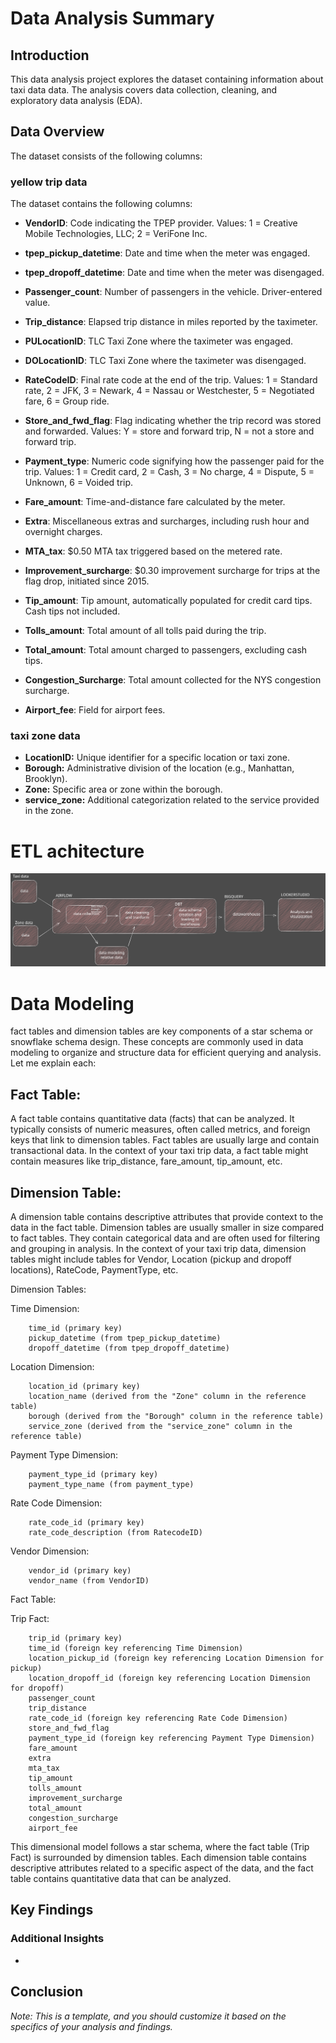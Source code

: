 # Data Analysis Summary

## Introduction
This data analysis project explores the dataset containing information about taxi data data. The analysis covers data collection, cleaning, and exploratory data analysis (EDA).

## Data Overview
The dataset consists of the following columns:
### yellow trip data

The dataset contains the following columns:
- **VendorID**:
        Code indicating the TPEP provider.
        Values: 1 = Creative Mobile Technologies, LLC; 2 = VeriFone Inc.

- **tpep_pickup_datetime**:
        Date and time when the meter was engaged.

- **tpep_dropoff_datetime**:
        Date and time when the meter was disengaged.

- **Passenger_count**:
        Number of passengers in the vehicle.
        Driver-entered value.

- **Trip_distance**:
        Elapsed trip distance in miles reported by the taximeter.

- **PULocationID**:
        TLC Taxi Zone where the taximeter was engaged.

- **DOLocationID**:
        TLC Taxi Zone where the taximeter was disengaged.

- **RateCodeID**:
        Final rate code at the end of the trip.
        Values: 1 = Standard rate, 2 = JFK, 3 = Newark, 4 = Nassau or Westchester, 5 = Negotiated fare, 6 = Group ride.

- **Store_and_fwd_flag**:
        Flag indicating whether the trip record was stored and forwarded.
        Values: Y = store and forward trip, N = not a store and forward trip.

- **Payment_type**:
        Numeric code signifying how the passenger paid for the trip.
        Values: 1 = Credit card, 2 = Cash, 3 = No charge, 4 = Dispute, 5 = Unknown, 6 = Voided trip.

- **Fare_amount**:
        Time-and-distance fare calculated by the meter.

- **Extra**:
        Miscellaneous extras and surcharges, including rush hour and overnight charges.

- **MTA_tax**:
        $0.50 MTA tax triggered based on the metered rate.

- **Improvement_surcharge**:
        $0.30 improvement surcharge for trips at the flag drop, initiated since 2015.

- **Tip_amount**:
        Tip amount, automatically populated for credit card tips. Cash tips not included.

- **Tolls_amount**:
        Total amount of all tolls paid during the trip.

- **Total_amount**:
        Total amount charged to passengers, excluding cash tips.

- **Congestion_Surcharge**:
        Total amount collected for the NYS congestion surcharge.

- **Airport_fee**:
        Field for airport fees.
 ### taxi zone data

- **LocationID:** Unique identifier for a specific location or taxi zone.
- **Borough:** Administrative division of the location (e.g., Manhattan, Brooklyn).
- **Zone:** Specific area or zone within the borough.
- **service_zone:** Additional categorization related to the service provided in the zone.

# ETL achitecture
![ETL](figures/taxi_ELT.excalidraw.svg)

# Data Modeling
fact tables and dimension tables are key components of a star schema or snowflake schema design. These concepts are commonly used in data modeling to organize and structure data for efficient querying and analysis. Let me explain each:
## Fact Table:
A fact table contains quantitative data (facts) that can be analyzed. It typically consists of numeric measures, often called metrics, and foreign keys that link to dimension tables.
Fact tables are usually large and contain transactional data.
In the context of your taxi trip data, a fact table might contain measures like trip_distance, fare_amount, tip_amount, etc.

## Dimension Table:
A dimension table contains descriptive attributes that provide context to the data in the fact table.
Dimension tables are usually smaller in size compared to fact tables.
They contain categorical data and are often used for filtering and grouping in analysis.
In the context of your taxi trip data, dimension tables might include tables for Vendor, Location (pickup and dropoff locations), RateCode, PaymentType, etc.

Dimension Tables:

Time Dimension:

        time_id (primary key)
        pickup_datetime (from tpep_pickup_datetime)
        dropoff_datetime (from tpep_dropoff_datetime)


Location Dimension:

        location_id (primary key)
        location_name (derived from the "Zone" column in the reference table)
        borough (derived from the "Borough" column in the reference table)
        service_zone (derived from the "service_zone" column in the reference table)

Payment Type Dimension:

        payment_type_id (primary key)
        payment_type_name (from payment_type)

Rate Code Dimension:

        rate_code_id (primary key)
        rate_code_description (from RatecodeID)

Vendor Dimension:

        vendor_id (primary key)
        vendor_name (from VendorID)

Fact Table:

Trip Fact:

        trip_id (primary key)
        time_id (foreign key referencing Time Dimension)
        location_pickup_id (foreign key referencing Location Dimension for pickup)
        location_dropoff_id (foreign key referencing Location Dimension for dropoff)
        passenger_count
        trip_distance
        rate_code_id (foreign key referencing Rate Code Dimension)
        store_and_fwd_flag
        payment_type_id (foreign key referencing Payment Type Dimension)
        fare_amount
        extra
        mta_tax
        tip_amount
        tolls_amount
        improvement_surcharge
        total_amount
        congestion_surcharge
        airport_fee

This dimensional model follows a star schema, where the fact table (Trip Fact) is surrounded by dimension tables. Each dimension table contains descriptive attributes related to a specific aspect of the data, and the fact table contains quantitative data that can be analyzed.

## Key Findings

### Additional Insights
- 
## Conclusion


*Note: This is a template, and you should customize it based on the specifics of your analysis and findings.*
